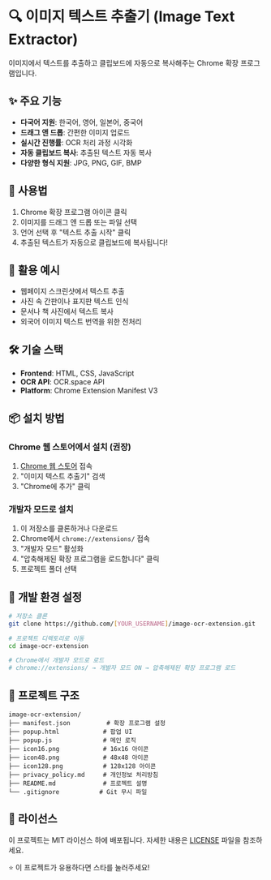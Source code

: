 # 🔍 이미지 텍스트 추출기 (Image Text Extractor)

이미지에서 텍스트를 추출하고 클립보드에 자동으로 복사해주는 Chrome 확장 프로그램입니다.

## ✨ 주요 기능

- **다국어 지원**: 한국어, 영어, 일본어, 중국어
- **드래그 앤 드롭**: 간편한 이미지 업로드
- **실시간 진행률**: OCR 처리 과정 시각화
- **자동 클립보드 복사**: 추출된 텍스트 자동 복사
- **다양한 형식 지원**: JPG, PNG, GIF, BMP

## 🚀 사용법

1. Chrome 확장 프로그램 아이콘 클릭
2. 이미지를 드래그 앤 드롭 또는 파일 선택
3. 언어 선택 후 "텍스트 추출 시작" 클릭
4. 추출된 텍스트가 자동으로 클립보드에 복사됩니다!

## 📱 활용 예시

- 웹페이지 스크린샷에서 텍스트 추출
- 사진 속 간판이나 표지판 텍스트 인식
- 문서나 책 사진에서 텍스트 복사
- 외국어 이미지 텍스트 번역을 위한 전처리

## 🛠️ 기술 스택

- **Frontend**: HTML, CSS, JavaScript
- **OCR API**: OCR.space API
- **Platform**: Chrome Extension Manifest V3

## 📦 설치 방법

### Chrome 웹 스토어에서 설치 (권장)
1. [Chrome 웹 스토어](https://chrome.google.com/webstore) 접속
2. "이미지 텍스트 추출기" 검색
3. "Chrome에 추가" 클릭

### 개발자 모드로 설치
1. 이 저장소를 클론하거나 다운로드
2. Chrome에서 `chrome://extensions/` 접속
3. "개발자 모드" 활성화
4. "압축해제된 확장 프로그램을 로드합니다" 클릭
5. 프로젝트 폴더 선택

## 🔧 개발 환경 설정

```bash
# 저장소 클론
git clone https://github.com/[YOUR_USERNAME]/image-ocr-extension.git

# 프로젝트 디렉토리로 이동
cd image-ocr-extension

# Chrome에서 개발자 모드로 로드
# chrome://extensions/ → 개발자 모드 ON → 압축해제된 확장 프로그램 로드
```

## 📁 프로젝트 구조

```
image-ocr-extension/
├── manifest.json          # 확장 프로그램 설정
├── popup.html            # 팝업 UI
├── popup.js              # 메인 로직
├── icon16.png            # 16x16 아이콘
├── icon48.png            # 48x48 아이콘
├── icon128.png           # 128x128 아이콘
├── privacy_policy.md     # 개인정보 처리방침
├── README.md             # 프로젝트 설명
└── .gitignore           # Git 무시 파일
```

## 📝 라이선스

이 프로젝트는 MIT 라이선스 하에 배포됩니다. 자세한 내용은 [LICENSE](LICENSE) 파일을 참조하세요.

⭐ 이 프로젝트가 유용하다면 스타를 눌러주세요!
